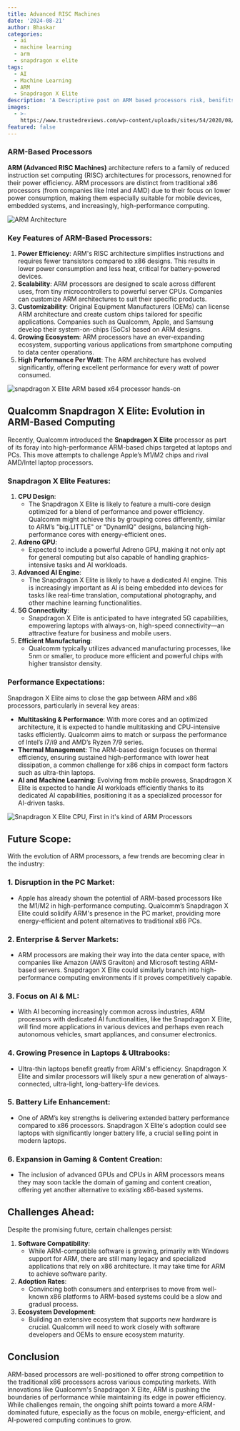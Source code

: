 ```yaml
---
title: Advanced RISC Machines
date: '2024-08-21'
author: Bhaskar
categories:
  - ai
  - machine learning
  - arm
  - snapdragon x elite
tags:
  - AI
  - Machine Learning
  - ARM
  - Snapdragon X Elite
description: 'A Descriptive post on ARM based processors risk, benifits and future.'
images:
  - >-
    https://www.trustedreviews.com/wp-content/uploads/sites/54/2020/08/Arm-processor-e1597137242497.jpg
featured: false
---
```


### ARM-Based Processors

**ARM (Advanced RISC Machines)** architecture refers to a family of reduced instruction set computing (RISC) architectures for processors, renowned for their power efficiency. ARM processors are distinct from traditional x86 processors (from companies like Intel and AMD) due to their focus on lower power consumption, making them especially suitable for mobile devices, embedded systems, and increasingly, high-performance computing.

![ARM Architecture](https://media.geeksforgeeks.org/wp-content/uploads/20200711133437/Screenshot37.png)

### Key Features of ARM-Based Processors:
1. **Power Efficiency**: ARM's RISC architecture simplifies instructions and requires fewer transistors compared to x86 designs. This results in lower power consumption and less heat, critical for battery-powered devices.
2. **Scalability**: ARM processors are designed to scale across different uses, from tiny microcontrollers to powerful server CPUs. Companies can customize ARM architectures to suit their specific products.
3. **Customizability**: Original Equipment Manufacturers (OEMs) can license ARM architecture and create custom chips tailored for specific applications. Companies such as Qualcomm, Apple, and Samsung develop their system-on-chips (SoCs) based on ARM designs.
4. **Growing Ecosystem**: ARM processors have an ever-expanding ecosystem, supporting various applications from smartphone computing to data center operations.
5. **High Performance Per Watt**: The ARM architecture has evolved significantly, offering excellent performance for every watt of power consumed.

![snapdragon X Elite ARM based x64 processor hands-on](https://static1.xdaimages.com/wordpress/wp-content/uploads/wm/2023/10/snapdragon-x-elite-6.jpg)

## Qualcomm Snapdragon X Elite: Evolution in ARM-Based Computing
Recently, Qualcomm introduced the **Snapdragon X Elite** processor as part of its foray into high-performance ARM-based chips targeted at laptops and PCs. This move attempts to challenge Apple’s M1/M2 chips and rival AMD/Intel laptop processors.

### Snapdragon X Elite Features:
1. **CPU Design**:
   - The Snapdragon X Elite is likely to feature a multi-core design optimized for a blend of performance and power efficiency. Qualcomm might achieve this by grouping cores differently, similar to ARM’s "big.LITTLE" or "DynamIQ" designs, balancing high-performance cores with energy-efficient ones.
2. **Adreno GPU**:
   - Expected to include a powerful Adreno GPU, making it not only apt for general computing but also capable of handling graphics-intensive tasks and AI workloads.
3. **Advanced AI Engine**:
   - The Snapdragon X Elite is likely to have a dedicated AI engine. This is increasingly important as AI is being embedded into devices for tasks like real-time translation, computational photography, and other machine learning functionalities.
4. **5G Connectivity**:
   - Snapdragon X Elite is anticipated to have integrated 5G capabilities, empowering laptops with always-on, high-speed connectivity—an attractive feature for business and mobile users.
5. **Efficient Manufacturing**:
   - Qualcomm typically utilizes advanced manufacturing processes, like 5nm or smaller, to produce more efficient and powerful chips with higher transistor density.

### Performance Expectations:
Snapdragon X Elite aims to close the gap between ARM and x86 processors, particularly in several key areas:
- **Multitasking & Performance**: With more cores and an optimized architecture, it is expected to handle multitasking and CPU-intensive tasks efficiently. Qualcomm aims to match or surpass the performance of Intel’s i7/i9 and AMD’s Ryzen 7/9 series.
- **Thermal Management**: The ARM-based design focuses on thermal efficiency, ensuring sustained high-performance with lower heat dissipation, a common challenge for x86 chips in compact form factors such as ultra-thin laptops.
- **AI and Machine Learning**: Evolving from mobile prowess, Snapdragon X Elite is expected to handle AI workloads efficiently thanks to its dedicated AI capabilities, positioning it as a specialized processor for AI-driven tasks.

![Snapdragon X Elite CPU, First in it's kind of ARM Processors](https://assets.hardwarezone.com/img/2024/04/snaprdragon-x-elite.jpg)
  
## Future Scope:

With the evolution of ARM processors, a few trends are becoming clear in the industry:

### 1. **Disruption in the PC Market**:
   - Apple has already shown the potential of ARM-based processors like the M1/M2 in high-performance computing. Qualcomm’s Snapdragon X Elite could solidify ARM's presence in the PC market, providing more energy-efficient and potent alternatives to traditional x86 PCs.

### 2. **Enterprise & Server Markets**:
   - ARM processors are making their way into the data center space, with companies like Amazon (AWS Graviton) and Microsoft testing ARM-based servers. Snapdragon X Elite could similarly branch into high-performance computing environments if it proves competitively capable.

### 3. **Focus on AI & ML**:
   - With AI becoming increasingly common across industries, ARM processors with dedicated AI functionalities, like the Snapdragon X Elite, will find more applications in various devices and perhaps even reach autonomous vehicles, smart appliances, and consumer electronics.

### 4. **Growing Presence in Laptops & Ultrabooks**:
   - Ultra-thin laptops benefit greatly from ARM's efficiency. Snapdragon X Elite and similar processors will likely spur a new generation of always-connected, ultra-light, long-battery-life devices.
  
### 5. **Battery Life Enhancement**:
   - One of ARM’s key strengths is delivering extended battery performance compared to x86 processors. Snapdragon X Elite's adoption could see laptops with significantly longer battery life, a crucial selling point in modern laptops.

### 6. **Expansion in Gaming & Content Creation**:
   - The inclusion of advanced GPUs and CPUs in ARM processors means they may soon tackle the domain of gaming and content creation, offering yet another alternative to existing x86-based systems.

## Challenges Ahead:
Despite the promising future, certain challenges persist:
1. **Software Compatibility**:
   - While ARM-compatible software is growing, primarily with Windows support for ARM, there are still many legacy and specialized applications that rely on x86 architecture. It may take time for ARM to achieve software parity.
2. **Adoption Rates**:
   - Convincing both consumers and enterprises to move from well-known x86 platforms to ARM-based systems could be a slow and gradual process.
3. **Ecosystem Development**:
   - Building an extensive ecosystem that supports new hardware is crucial. Qualcomm will need to work closely with software developers and OEMs to ensure ecosystem maturity.

## Conclusion
ARM-based processors are well-positioned to offer strong competition to the traditional x86 processors across various computing markets. With innovations like Qualcomm's Snapdragon X Elite, ARM is pushing the boundaries of performance while maintaining its edge in power efficiency. While challenges remain, the ongoing shift points toward a more ARM-dominated future, especially as the focus on mobile, energy-efficient, and AI-powered computing continues to grow.
